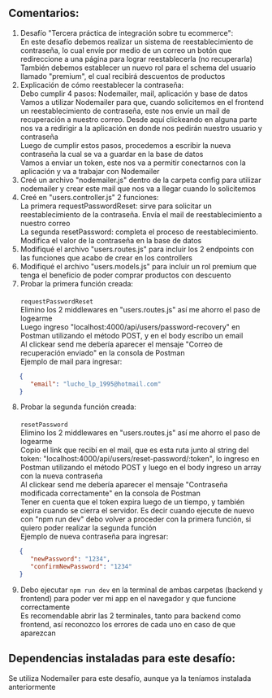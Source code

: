 ## Comentarios:

1. Desafío "Tercera práctica de integración sobre tu ecommerce": <br>
   En este desafío debemos realizar un sistema de reestablecimiento de contraseña, lo cual envíe por medio de un correo un botón que redireccione a una página para lograr reestablecerla (no recuperarla) <br>
   También debemos establecer un nuevo rol para el schema del usuario llamado "premium", el cual recibirá descuentos de productos
2. Explicación de cómo reestablecer la contraseña: <br>
   Debo cumplir 4 pasos: Nodemailer, mail, aplicación y base de datos <br>
   Vamos a utilizar Nodemailer para que, cuando solicitemos en el frontend un reestablecimiento de contraseña, este nos envíe un mail de recuperación a nuestro correo. Desde aquí clickeando en alguna parte nos va a redirigir a la aplicación en donde nos pedirán nuestro usuario y contraseña <br>
   Luego de cumplir estos pasos, procedemos a escribir la nueva contraseña la cual se va a guardar en la base de datos <br>
   Vamos a enviar un token, este nos va a permitir conectarnos con la aplicación y va a trabajar con Nodemailer
3. Creé un archivo "nodemailer.js" dentro de la carpeta config para utilizar nodemailer y crear este mail que nos va a llegar cuando lo solicitemos
4. Creé en "users.controller.js" 2 funciones: <br>
   La primera requestPasswordReset: sirve para solicitar un reestablecimiento de la contraseña. Envía el mail de reestablecimiento a nuestro correo <br>
   La segunda resetPassword: completa el proceso de reestablecimiento. Modifica el valor de la contraseña en la base de datos
5. Modifiqué el archivo "users.routes.js" para incluir los 2 endpoints con las funciones que acabo de crear en los controllers
6. Modifiqué el archivo "users.models.js" para incluir un rol premium que tenga el beneficio de poder comprar productos con descuento
7. Probar la primera función creada: <br><br>
   `requestPasswordReset` <br>
   Elimino los 2 middlewares en "users.routes.js" así me ahorro el paso de logearme <br>
   Luego ingreso "localhost:4000/api/users/password-recovery" en Postman utilizando el método POST, y en el body escribo un email <br>
   Al clickear send me debería aparecer el mensaje "Correo de recuperación enviado" en la consola de Postman <br>
   Ejemplo de mail para ingresar:

```json
   {
      "email": "lucho_lp_1995@hotmail.com"
   }
```

8. Probar la segunda función creada: <br><br>
   `resetPassword` <br>
   Elimino los 2 middlewares en "users.routes.js" así me ahorro el paso de logearme <br>
   Copio el link que recibí en el mail, que es esta ruta junto al string del token: "localhost:4000/api/users/reset-password/:token", lo ingreso en Postman utilizando el método POST y luego en el body ingreso un array con la nueva contraseña <br>
   Al clickear send me debería aparecer el mensaje "Contraseña modificada correctamente" en la consola de Postman <br>
   Tener en cuenta que el token expira luego de un tiempo, y también expira cuando se cierra el servidor. Es decir cuando ejecute de nuevo con "npm run dev" debo volver a proceder con la primera función, si quiero poder realizar la segunda función <br>
   Ejemplo de nueva contraseña para ingresar:

```json
   {
      "newPassword": "1234",
      "confirmNewPassword": "1234"
   }
```

9. Debo ejecutar `npm run dev` en la terminal de ambas carpetas (backend y frontend) para poder ver mi app en el navegador y que funcione correctamente <br>
   Es recomendable abrir las 2 terminales, tanto para backend como frontend, así reconozco los errores de cada uno en caso de que aparezcan



## Dependencias instaladas para este desafío:

Se utiliza Nodemailer para este desafío, aunque ya la teníamos instalada anteriormente